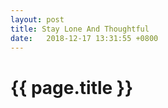 ```yaml
---
layout: post
title: Stay Lone And Thoughtful
date:   2018-12-17 13:31:55 +0800
---
```


{{ page.title }}
================

